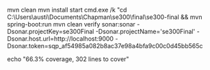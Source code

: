mvn clean
mvn install
start cmd.exe /k "cd C:\Users\austi\Documents\Chapman\se300\final\se300-final && mvn spring-boot:run
mvn clean verify sonar:sonar -Dsonar.projectKey=se300Final -Dsonar.projectName='se300Final' -Dsonar.host.url=http://localhost:9000 -Dsonar.token=sqp_af54985a082b8ac37e98a4bfa9c00c0d45bb565c

echo "66.3% coverage, 302 lines to cover"

